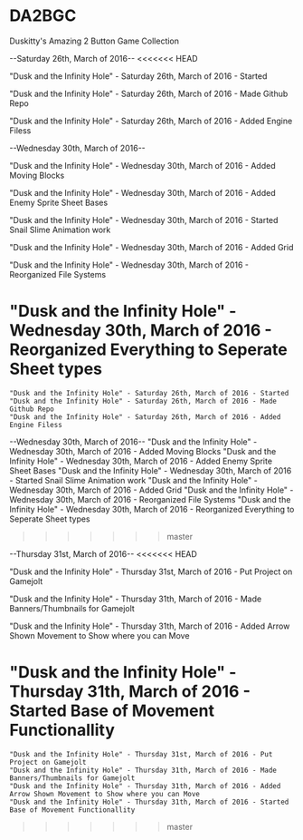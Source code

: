 # DA2BGC
Duskitty's Amazing 2 Button Game Collection

--Saturday 26th, March of 2016--
<<<<<<< HEAD

"Dusk and the Infinity Hole" - ﻿Saturday 26th, March of 2016 - Started

"Dusk and the Infinity Hole" - ﻿Saturday 26th, March of 2016 - Made Github Repo

"Dusk and the Infinity Hole" - ﻿Saturday 26th, March of 2016 - Added Engine Filess

--Wednesday 30th, March of 2016--

"Dusk and the Infinity Hole" - ﻿Wednesday 30th, March of 2016 - Added Moving Blocks 

"Dusk and the Infinity Hole" - ﻿Wednesday 30th, March of 2016 - Added Enemy Sprite Sheet Bases 

"Dusk and the Infinity Hole" - ﻿Wednesday 30th, March of 2016 - Started Snail Slime Animation work

"Dusk and the Infinity Hole" - ﻿Wednesday 30th, March of 2016 - Added Grid

"Dusk and the Infinity Hole" - ﻿Wednesday 30th, March of 2016 - Reorganized File Systems 

"Dusk and the Infinity Hole" - ﻿Wednesday 30th, March of 2016 - Reorganized Everything to Seperate Sheet types
=======
	"Dusk and the Infinity Hole" - ﻿Saturday 26th, March of 2016 - Started
	"Dusk and the Infinity Hole" - ﻿Saturday 26th, March of 2016 - Made Github Repo
	"Dusk and the Infinity Hole" - ﻿Saturday 26th, March of 2016 - Added Engine Filess

--Wednesday 30th, March of 2016--
	"Dusk and the Infinity Hole" - ﻿Wednesday 30th, March of 2016 - Added Moving Blocks 
	"Dusk and the Infinity Hole" - ﻿Wednesday 30th, March of 2016 - Added Enemy Sprite Sheet Bases 
	"Dusk and the Infinity Hole" - ﻿Wednesday 30th, March of 2016 - Started Snail Slime Animation work
	"Dusk and the Infinity Hole" - ﻿Wednesday 30th, March of 2016 - Added Grid
	"Dusk and the Infinity Hole" - ﻿Wednesday 30th, March of 2016 - Reorganized File Systems 
	"Dusk and the Infinity Hole" - ﻿Wednesday 30th, March of 2016 - Reorganized Everything to Seperate Sheet types
>>>>>>> master


--Thursday 31st, March of 2016--
<<<<<<< HEAD

"Dusk and the Infinity Hole" - ﻿Thursday 31st, March of 2016 - Put Project on Gamejolt

"Dusk and the Infinity Hole" - ﻿Thursday 31th, March of 2016 - Made Banners/Thumbnails for Gamejolt

"Dusk and the Infinity Hole" - ﻿Thursday 31th, March of 2016 - Added Arrow Shown Movement to Show where you can Move

"Dusk and the Infinity Hole" - ﻿Thursday 31th, March of 2016 - Started Base of Movement Functionallity
=======
	"Dusk and the Infinity Hole" - ﻿Thursday 31st, March of 2016 - Put Project on Gamejolt
	"Dusk and the Infinity Hole" - ﻿Thursday 31th, March of 2016 - Made Banners/Thumbnails for Gamejolt
	"Dusk and the Infinity Hole" - ﻿Thursday 31th, March of 2016 - Added Arrow Shown Movement to Show where you can Move
	"Dusk and the Infinity Hole" - ﻿Thursday 31th, March of 2016 - Started Base of Movement Functionallity
>>>>>>> master






